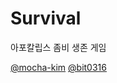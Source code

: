 # Survival
아포칼립스 좀비 생존 게임

[@mocha-kim](https://github.com/mocha-kim) [@bit0316](https://github.com/bit0316)
